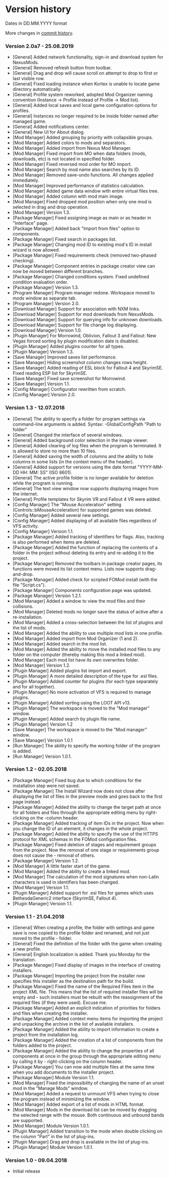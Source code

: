 # Version history

<div class="right-aligned-text italic-text">
	Dates in DD.MM.YYYY format
</div>

More changes in [commit history](https://github.com/KerberX/Kortex-Mod-Manager/commits/master).

### Version 2.0a7 - 25.08.2019
- [General] Added network functionality, sign-in and download system for NexusMods.
- [General] Removed refresh button from toolbar.
- [General] Drag and drop will cause scroll on attempt to drop to first or last visible row.
- [General] Fixed loading instance when Kortex is unable to locate game directory automatically.
- [General] Profile system reworked, adopted Mod Organizer naming convention (Instance -> Profile instead of Profile -> Mod list).
- [General] Added local saves and local game configuration options for profiles.
- [General] Instances no longer required to be inside folder named after managed game.
- [General] Added notifications center.
- [General] New UI for About dialog.
- [Mod Manager] Added grouping by priority with collapsible groups.
- [Mod Manager] Added colors to mods and separators.
- [Mod Manager] Added import from Nexus Mod Manager.
- [Mod Manager] Fixed import from MO when data folders (mods, downloads, etc) is not located in specified folder.
- [Mod Manager] Fixed reversed mod order for MO import.
- [Mod Manager] Search by mod name also searches by its ID.
- [Mod Manager] Removed save-undo functions. All changes applied immediately.
- [Mod Manager] Improved performance of statistics calculation.
- [Mod Manager] Added game data window with entire virtual files tree.
- [Mod Manager] Added column with mod main image.
- [Mod Manager] Fixed dropped mod position when only one mod is selected in drag and drop operation.
- [Mod Manager] Version 1.3.
- [Package Manager] Fixed assigning image as main or as header in "Interface" page.
- [Package Manager] Added back "Import from files" option to components.
- [Package Manager] Fixed search in packages list.
- [Package Manager] Changing mod ID to existing mod's ID in install wizard is now allowed.
- [Package Manager] Fixed requirements check (removed two-phased checking).
- [Package Manager] Component entries in package creator view can now be moved between different branches.
- [Package Manager] Changed conditions system. Fixed undefined condition evaluation order.
- [Package Manager] Version 1.3.
- [Program Manager] Program manager redone. Workspace moved to mods window as separate tab.
- [Program Manager] Version 2.0.
- [Download Manager] Support for association with NXM links.
- [Download Manager] Support for mod downloads from NexusMods.
- [Download Manager] Support for querying info for unknown downloads.
- [Download Manager] Support for file change log displaying.
- [Download Manager] Version 1.0.
- [Plugin Manager] For Morrowind, Oblivion, Fallout 3 and Fallout: New Vegas forced sorting by plugin modification date is disabled.
- [Plugin Manager] Added plugins counter for all types.
- [Plugin Manager] Version 1.3.
- [Save Manager] Improved saves list performance.
- [Save Manager] Hiding screenshot column changes rows height.
- [Save Manager] Added reading of ESL block for Fallout 4 and SkyrimSE. Fixed reading ESP list for SkyrimSE.
- [Save Manager] Fixed save screenshot for Morrowind.
- [Save Manager] Version 1.1.
- [Config Manager] Configurator rewritten from scratch.
- [Config Manager] Version 2.0.

### Version 1.3 - 12.07.2018
- [General] The ability to specify a folder for program settings via command-line arguments is added. Syntax: -GlobalConfigPath "Path to folder"
- [General] Changed the interface of several windows.
- [General] Added background color selection in the image viewer.
- [General] Added clearing of log files when the program is terminated. It is allowed to store no more than 10 files.
- [General] Added saving the width of columns and the ability to hide columns in some lists (in the context menu of the header).
- [General] Added support for versions using the date format "YYYY-MM-DD HH: MM: SS" (ISO 8601).
- [General] The active profile folder is no longer available for deletion while the program is running.
- [General] The text view window now supports displaying images from the internet.
- [General] Profile templates for Skyrim VR and Fallout 4 VR were added.
- [Config Manager] The "Mouse Acceleration" setting (Controls::bMouseAcceleration) for supported games was deleted.
- [Config Manager] Added several new settings.
- [Config Manager] Added displaying of all available files regardless of VFS activity.
- [Config Manager] Version 1.1.
- [Package Manager] Added tracking of identifiers for flags. Also, tracking is also performed when items are deleted.
- [Package Manager] Added the function of replacing the contents of a folder in the project without deleting its entry and re-adding it to the project.
- [Package Manager] Removed the toolbars in package creator pages, its functions were moved its list context menu. Lists now supports drag-and-drop.
- [Package Manager] Added check for scripted FOMod install (with the file "Script.cs").
- [Package Manager] Components configuration page was updated.
- [Package Manager] Version 1.2.1.
- [Mod Manager] Added a window to view the mod files and their collisions.
- [Mod Manager] Deleted mods no longer save the status of active after a re-installation.
- [Mod Manager] Added a cross-selection between the list of plugins and the list of mods.
- [Mod Manager] Added the ability to use multiple mod lists in one profile.
- [Mod Manager] Added import from Mod Organizer (1 and 2).
- [Mod Manager] Added search in the mod list.
- [Mod Manager] Added the ability to move the installed mod files to any folder on the computer (thereby making this mod a linked mod).
- [Mod Manager] Each mod list have its own overwrites folder.
- [Mod Manager] Version 1.2.
- [Plugin Manager] Added plugins list import and export.
- [Plugin Manager] A more detailed description of the type for .esl files.
- [Plugin Manager] Added counter for plugins (for each type separately and for all together).
- [Plugin Manager] No more activation of VFS is required to manage plugins.
- [Plugin Manager] Added sorting using the LOOT API v13.
- [Plugin Manager] The workspace is moved to the "Mod manager" window.
- [Plugin Manager] Added search by plugin file name.
- [Plugin Manager] Version 1.2
- [Save Manager] The workspace is moved to the "Mod manager" window.
- [Save Manager] Version 1.0.1
- [Run Manager] The ability to specify the working folder of the program is added.
- [Run Manager] Version 1.0.1.

### Version 1.2 - 02.05.2018
- [Package Manager] Fixed bug due to which conditions for the installation step were not saved.
- [Package Manager] The Install Wizard now does not close after displaying the list of files in the preview mode and goes back to the first page instead.
- [Package Manager] Added the ability to change the target path at once for all folders and files through the appropriate editing menu by right-clicking on the  -column header.
- [Package Manager] Added tracking of item IDs in the project. Now when you change the ID of an element, it changes in the whole project.
- [Package Manager] Added the ability to specify the use of the HTTPS protocol for XML schemas in the FOMod configuration files.
- [Package Manager] Fixed deletion of stages and requirement groups from the project. Now the removal of one stage or requirements group does not cause the - removal of others.
- [Package Manager] Version 1.2.
- [Mod Manager] A little faster start of the game.
- [Mod Manager] Added the ability to create a linked mod.
- [Mod Manager] The calculation of the mod signatures when non-Latin characters is used in identifiers has been changed.
- [Mod Manager] Version 1.1.
- [Plugin Manager] Added support for .esl files for games which uses BethesdaGeneric2 interface (SkyrimSE, Fallout 4).
- [Plugin Manager] Version 1.1.

### Version 1.1 - 21.04.2018
- [General] When creating a profile, the folder with settings and game save is now copied to the profile folder and renamed, and not just moved to the profile - folder.
- [General] Fixed the definition of the folder with the game when creating a new profile.
- [General] English localization is added. Thank you Monday for the translation.
- [Package Manager] Fixed display of images in the interface of creating installers.
- [Package Manager] Importing the project from the installer now specifies this installer as the destination path for the build.
- [Package Manager] Fixed the name of the Required Files item in the project XML file. This means that the list of required installer files will be empty and - such installers must be rebuilt with the reassignment of the required files (if they were used). Excuse me.
- [Package Manager] Added an explicit indication of priorities for folders and files when creating the installer.
- [Package Manager] Added context menu items for importing the project and unpacking the archive in the list of available installers.
- [Package Manager] Added the ability to import information to create a project from the installation log.
- [Package Manager] Added the creation of a list of components from the folders added to the project.
- [Package Manager] Added the ability to change the properties of all components at once in the group through the appropriate editing menu by calling it by - right-clicking on the column header.
- [Package Manager] You can now add multiple files at the same time when you add documents to the installer project.
- [Package Manager] Module Version 1.1.
- [Mod Manager] Fixed the impossibility of changing the name of an unset mod in the "Manage Mods" window.
- [Mod Manager] Added a request to unmount VFS when trying to close the program instead of minimizing the window.
- [Mod Manager] Added export of a list of mods in HTML format.
- [Mod Manager] Mods in the download list can be moved by dragging the selected range with the mouse. Both continuous and unbound bands are supported.
- [Mod Manager] Module Version 1.0.1.
- [Plugin Manager] Added transition to the mode when double clicking on the column "Part" in the list of plug-ins.
- [Plugin Manager] Drag and drop is available in the list of plug-ins.
- [Plugin Manager] Module Version 1.0.1.

### Version 1.0 - 09.04.2018
- Initial release
